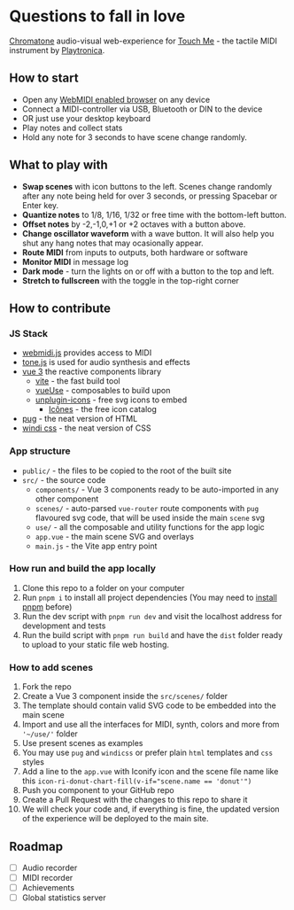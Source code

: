 # Questions to fall in love

[Chromatone](https://chromatone.center) audio-visual web-experience for [Touch Me](https://shop.playtronica.com/products/touchme) - the tactile MIDI instrument by [Playtronica](https://playtronica.com).

## How to start

- Open any [WebMIDI enabled browser](https://caniuse.com/?search=midi) on any device
- Connect a MIDI-controller via USB, Bluetooth or DIN to the device
- OR just use your desktop keyboard
- Play notes and collect stats
- Hold any note for 3 seconds to have scene change randomly.

## What to play with

- **Swap scenes** with icon buttons to the left. Scenes change randomly after any note being held for over 3 seconds, or pressing Spacebar or Enter key.
- **Quantize notes** to 1/8, 1/16, 1/32 or free time with the bottom-left button.
- **Offset notes** by -2,-1,0,+1 or +2 octaves with a button above.
- **Change oscillator waveform** with a wave button. It will also help you shut any hang notes that may ocasionally appear.
- **Route MIDI** from inputs to outputs, both hardware or software
- **Monitor MIDI** in message log
- **Dark mode** - turn the lights on or off with a button to the top and left.
- **Stretch to fullscreen** with the toggle in the top-right corner

## How to contribute

### JS Stack

- [webmidi.js](https://webmidijs.org/docs/) provides access to MIDI
- [tone.js](https://tonejs.github.io) is used for audio synthesis and effects
- [vue 3](https://v3.vuejs.org/) the reactive components library
  - [vite](https://vitejs.dev/) - the fast build tool
  - [vueUse](https://vueuse.org) - composables to build upon
  - [unplugin-icons](https://github.com/antfu/unplugin-icons) - free svg icons to embed
    - [Icônes](https://icones.js.org/) - the free icon catalog
- [pug](https://pugjs.org/api/getting-started.html) - the neat version of HTML
- [windi css](https://windicss.org/) - the neat version of CSS

### App structure

- `public/` - the files to be copied to the root of the built site
- `src/` - the source code
  - `components/` - Vue 3 components ready to be auto-imported in any other component
  - `scenes/` - auto-parsed `vue-router` route components with `pug` flavoured svg code, that will be used inside the main `scene` svg
  - `use/` - all the composable and utility functions for the app logic
  - `app.vue` - the main scene SVG and overlays
  - `main.js` - the Vite app entry point

### How run and build the app locally

1. Clone this repo to a folder on your computer
2. Run `pnpm i` to install all project dependencies (You may need to [install pnpm](https://pnpm.io/installation) before)
3. Run the dev script with `pnpm run dev` and visit the localhost address for development and tests
4. Run the build script with `pnpm run build` and have the `dist` folder ready to upload to your static file web hosting.

### How to add scenes

1. Fork the repo
2. Create a Vue 3 component inside the `src/scenes/` folder
3. The template should contain valid SVG code to be embedded into the main scene
4. Import and use all the interfaces for MIDI, synth, colors and more from `'~/use/'` folder
5. Use present scenes as examples
6. You may use `pug` and `windicss` or prefer plain `html` templates and `css` styles
7. Add a line to the `app.vue` with Iconify icon and the scene file name like this
   `icon-ri-donut-chart-fill(v-if="scene.name == 'donut'")`
8. Push you component to your GitHub repo
9. Create a Pull Request with the changes to this repo to share it
10. We will check your code and, if everything is fine, the updated version of the experience will be deployed to the main site.


## Roadmap

- [ ] Audio recorder
- [ ] MIDI recorder
- [ ] Achievements
- [ ] Global statistics server